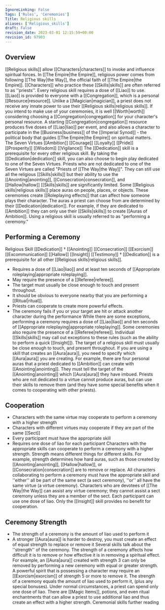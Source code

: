 ```yaml
---
IgnoreLinking: False
Tags: ['Rules', 'Ceremonies']
Title: Religious skills
aliases: ['Religious_skills']
draft: False
revision_date: 2023-03-01 12:15:59+00:00
revision_id: 97903
---
```


## Overview
[[Religious skills]] allow [[Characters|characters]] to invoke and influence spiritual forces. In [[The Empire|the Empire]], religious power comes from following [[The Way|the Way]], the official faith of [[The Empire|the Empire]]. [[Characters]] who practice these [[Skills|skills]] are often referred to as ''priests''.
Every religious skill requires a dose of [[Liao]] to use. [[Liao]] is provided to everyone with a [[Congregation]], which is a personal [[Resource|resource]]. Unlike a [[Magician|magician]], a priest does not receive any innate power to use their [[Religious skills|religious skills]]. If you intend to make use of your ceremonies, it is well [[Worth|worth]] considering choosing a [[Congregation|congregation]] for your character's personal resource.
A starting [[Congregation|congregation]] resource produces five doses of [[Liao|liao]] per event, and also allows a character to participate in the [[Business|business]] of the [[Imperial Synod]] - the political body that guides [[The Empire|the Empire]] on spiritual matters.
The Seven Virtues
[[Ambition]]
[[Courage]]
[[Loyalty]]
[[Pride]]
[[Prosperity]]
[[Wisdom]]
[[Vigilance]]
The [[Dedication]] skill is a prerequisite for every other religious skill. By taking the [[Dedication|dedication]] skill, you can also choose to begin play dedicated to one of the Seven Virtues. Priests who are not dedicated to one of the Seven Virtues are called "Priests of [[The Way|the Way]]". They can still use all the religious [[Skills|skills]] but their ability to use the [[Anointing|anointing]], [[Consecration|consecration]], and [[Hallow|hallow]] [[Skills|skills]] are significantly limited. 
Some [[Religious skills|religious skills]] place auras on people, places, or objects. These ceremonies create [[Roleplaying effects]] that can affect how someone plays their character. The auras a priest can choose from are determined by their [[Dedication|dedication]]. For example, if they are dedicated to [[Ambition]] they can only use their [[Skills|skills]] to create [[Auras of Ambition]].
Using a religious skill is usually referred to as "performing a ceremony."
## Performing a Ceremony
Religious Skill
[[Dedication]] †
[[Anointing]]
[[Consecration]]
[[Exorcism]]
[[Excommunication]]
[[Hallow]]
[[Insight]]
[[Testimony]]
† [[Dedication]] is a prerequisite for all other [[Religious skills|religious skills]].
* Requires a dose of [[Liao|liao]] and at least ten seconds of [[Appropriate roleplaying|appropriate roleplaying]].
* May require the presence of a [[Referee|referee]].
* The target must usually be close enough to touch and present throughout.
* It should be obvious to everyone nearby that you are performing a [[Ritual|ritual]].
* Priests can cooperate to create more powerful effects.
* The ceremony fails if you or your target are hit or attack another character during the performance
While there are some exceptions, performing a ceremony requires a dose of [[Liao|liao]] and ten seconds of [[Appropriate roleplaying|appropriate roleplaying]]. Some ceremonies also require the presence of a [[Referee|referee]]. Individual [[Skills|skills]] may call out exceptions to these rules (such as the ability to perform a quick [[Insight]]).
The target of a religious skill must usually be close enough to touch, and present throughout.
If you are using a skill that creates an [[Aura|aura]], you need to specify which [[Aura|aura]] you are creating. For example, there are four personal auras that a priest dedicated to [[Ambition]] can create with [[Anointing|anointing]]. They must tell the target of the [[Anointing|anointing]] which [[Aura|aura]] they have imbued.
Priests who are not dedicated to a virtue cannot produce auras, but can use their skills to remove them (and they have some special benefits when it comes to cooperating with other priests).
## Cooperation
* Characters with the same virtue may cooperate to perform a ceremony with a higher strength
* Characters with different virtues may cooperate if they are part of the same [[Sect]]
* Every participant must have the appropriate skill
* Requires one dose of liao for each participant
Characters with the appropriate skills can cooperate to perform a ceremony with a higher strength. Strength means different things for different skills. For example, strength determines how hard auras, such as those created by [[Anointing|anointing]], [[Hallow|hallow]], or [[Consecration|consecration]] are to remove or replace.
All characters collaborating to perform a ceremony must have the appropriate skill and ''either'' all be part of the same sect (a sect ceremony), ''or'' all have the same virtue (a virtue ceremony). Characters who are devotees of [[The Way|the Way]] can assist any virtue ceremony; they cannot assist a sect ceremony unless they are a member of the sect. 
Each participant can use one dose of liao.
Only the [[Insight]] skill provides no benefit for cooperation.
## Ceremony Strength
* The strength of a ceremony is the amount of liao used to perform it
* A stronger [[Aura|aura]] is harder to destroy, you must create an effect of equal strength to replace or remove it
Several skills talk about the ''strength'' of the ceremony. The strength of a ceremony affects how difficult it is to remove or how effective it is in removing a spiritual effect. For example, an [[Aura|aura]] created with strength 3 can only be removed by performing a new ceremony with equal or greater strength. A powerful spirit that is possessing a character may require an [[Exorcism|exorcism]] of strength 5 or more to remove it.
The strength of a ceremony equals the amount of liao used to perform it, (plus any special bonuses). Under normal circumstances, a priest can spend only one dose of liao. There are [[Magic Items]], potions, and even ritual enchantments that can allow a priest to use additional liao and thus create an effect with a higher strength.
Ceremonial skills further reading